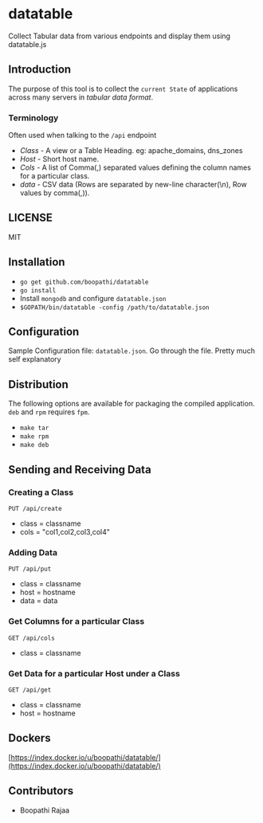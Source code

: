 datatable
=========

Collect Tabular data from various endpoints and display them using datatable.js

## Introduction

The purpose of this tool is to collect the `current State` of applications across many servers in *tabular data format*. 

### Terminology

Often used when talking to the `/api` endpoint

+ *Class* - A view or a Table Heading. eg: apache\_domains, dns\_zones
+ *Host* - Short host name.
+ *Cols* - A list of Comma(,) separated values defining the column names for a particular class.
+ *data* - CSV data (Rows are separated by new-line character(\n), Row values by comma(,)).

## LICENSE

MIT

## Installation

+ `go get github.com/boopathi/datatable`
+ `go install`
+ Install `mongodb` and configure `datatable.json`
+ `$GOPATH/bin/datatable -config /path/to/datatable.json`

## Configuration

Sample Configuration file: `datatable.json`. Go through the file. Pretty much self explanatory

## Distribution

The following options are available for packaging the compiled application. `deb` and `rpm` requires `fpm`.

+ `make tar`
+ `make rpm`
+ `make deb`

## Sending and Receiving Data

### Creating a Class

`PUT /api/create`

+ class = classname
+ cols = "col1,col2,col3,col4"

### Adding Data

`PUT /api/put`

+ class = classname
+ host = hostname
+ data = data

### Get Columns for a particular Class

`GET /api/cols`

+ class = classname

### Get Data for a particular Host under a Class

`GET /api/get`

+ class = classname
+ host = hostname

## Dockers

[https://index.docker.io/u/boopathi/datatable/](https://index.docker.io/u/boopathi/datatable/)

## Contributors

+ Boopathi Rajaa <boopathi>
